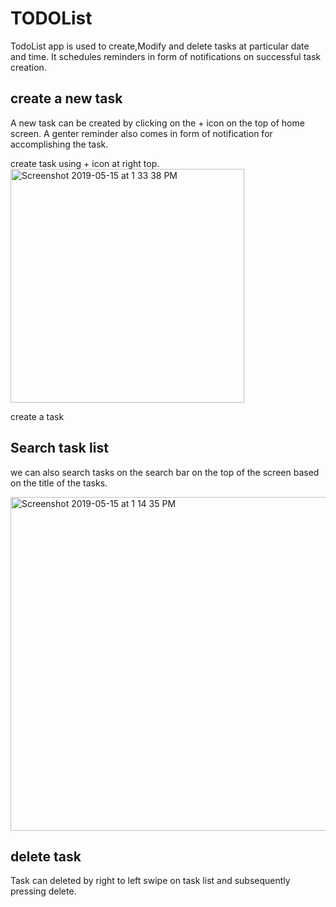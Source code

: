# TODOList

TodoList app is used to create,Modify and delete tasks at particular date and time. It schedules reminders in form of notifications on successful task creation.

## create a new task
A new task can be created by clicking on the + icon on the top of home screen. A genter reminder also comes in form of notification for accomplishing the task.

create task using + icon at right top.
<img width="374" alt="Screenshot 2019-05-15 at 1 33 38 PM" src="https://user-images.githubusercontent.com/47241636/57759109-dc44e800-7716-11e9-93ba-f8a6ee784484.png">

create a task 



## Search task list
we can also search tasks on the search bar on the top of the screen based on the title of the tasks.

<img width="534" alt="Screenshot 2019-05-15 at 1 14 35 PM" src="https://user-images.githubusercontent.com/47241636/57757651-8b7fc000-7713-11e9-81df-4bb29cf7d2bb.png">

## delete task 
Task can deleted by right to left swipe on task list and subsequently pressing delete.
